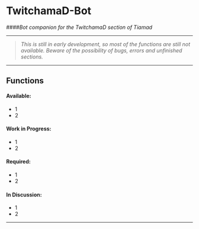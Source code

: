 # TwitchamaD-Bot
####*Bot companion for the TwitchamaD section of Tiamad*

---

>*This is still in early development, so most of the functions are still not available. Beware of the possibility of bugs, errors and unfinished sections.*

---

## Functions

#### Available:
- 1
- 2
#### Work in Progress:
- 1
- 2

#### Required:
- 1
- 2

#### In Discussion:
- 1
- 2

---
